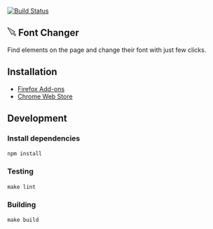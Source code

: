 [![Build Status](https://travis-ci.org/florczakraf/font-changer.svg?branch=master)](https://travis-ci.org/florczakraf/font-changer)

## <img src="font-changer/icons/64.png" height="20"> Font Changer
Find elements on the page and change their font with just few clicks.

## Installation
- [Firefox Add-ons](https://addons.mozilla.org/addon/jokhgliahkldheenecgebcldmdccco/)
- [Chrome Web Store](https://chrome.google.com/webstore/detail/font-changer/jokhgliahkldheenecgebcldmdcccocp)

## Development
### Install dependencies
```
npm install
```

### Testing
```
make lint
```

### Building
```
make build
```
